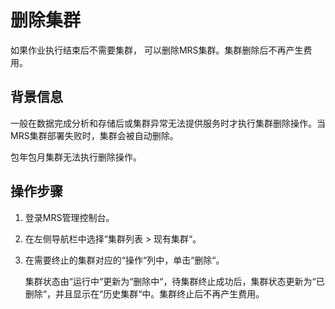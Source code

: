 # 删除集群<a name="ZH-CN_TOPIC_0043160036"></a>

如果作业执行结束后不需要集群， 可以删除MRS集群。集群删除后不再产生费用。

## 背景信息<a name="zh-cn_topic_0043093180_section5654775210318"></a>

一般在数据完成分析和存储后或集群异常无法提供服务时才执行集群删除操作。当MRS集群部署失败时，集群会被自动删除。

包年包月集群无法执行删除操作。

## 操作步骤<a name="zh-cn_topic_0043093180_section5698529103051"></a>

1.  登录MRS管理控制台。
2.  在左侧导航栏中选择“集群列表  \>  现有集群“。
3.  在需要终止的集群对应的“操作“列中，单击“删除“。

    集群状态由“运行中“更新为“删除中“，待集群终止成功后，集群状态更新为“已删除“，并且显示在“历史集群“中。集群终止后不再产生费用。


